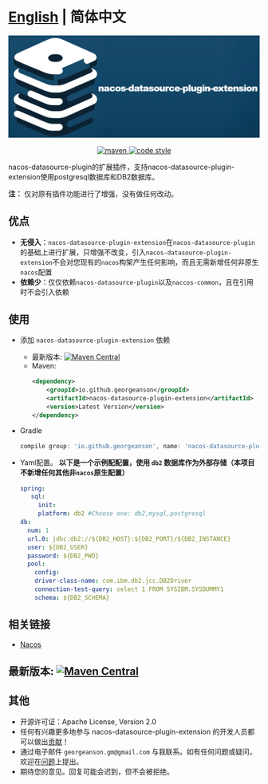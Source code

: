# [English](./README.md) | 简体中文

<p align="center">
<img src="https://raw.githubusercontent.com/GeorgeAnson/nacos-datasource-plugin-extension/2.2.0/others/images/logo.jpg" alt="nacos-datasource-plugin-extension" title="nacos-datasource-plugin-extension" width="557"/>
</p>


<p align="center">
  <a href="https://search.maven.org/search?q=g:io.github.georgeanson%20a:nacos-datasource-plugin-extension">
    <img alt="maven" src="https://img.shields.io/maven-central/v/io.github.georgeanson/nacos-datasource-plugin-extension.svg?style=flat-square">
  </a>

  <a href="https://www.apache.org/licenses/LICENSE-2.0">
    <img alt="code style" src="https://img.shields.io/badge/license-Apache%202-4EB1BA.svg?style=flat-square">
  </a>
</p>

nacos-datasource-plugin的扩展插件，支持nacos-datasource-plugin-extension使用postgresql数据库和DB2数据库。

**注：** 仅对原有插件功能进行了增强，没有做任何改动。


## 优点

- **无侵入**：`nacos-datasource-plugin-extension`在`nacos-datasource-plugin`的基础上进行扩展，只增强不改变，引入`nacos-datasource-plugin-extension`不会对您现有的`nacos`构架产生任何影响，而且无需新增任何非原生`nacos`配置
- **依赖少**：仅仅依赖`nacos-datasource-plugin`以及`naccos-common`，且在引用时不会引入依赖


## 使用

-   添加 `nacos-datasource-plugin-extension` 依赖
    - 最新版本: [![Maven Central](https://img.shields.io/maven-central/v/io.github.georgeanson/nacos-datasource-plugin-extension.svg)](https://search.maven.org/search?q=g:io.github.georgeanson%20a:nacos-datasource-plugin-extension)
    - Maven:
      ```xml
      <dependency>
          <groupId>io.github.georgeanson</groupId>
          <artifactId>nacos-datasource-plugin-extension</artifactId>
          <version>Latest Version</version>
      </dependency>
      ```

-    Gradle
      ```groovy
      compile group: 'io.github.georgeanson', name: 'nacos-datasource-plugin-extension', version: 'Latest Version'
      ```

-    Yaml配置。 **以下是一个示例配配置，使用 `db2` 数据库作为外部存储（本项目不新增任何其他非`nacos`原生配置）**
     ```yaml
     spring:
        sql:
          init:
          platform: db2 #Choose one: db2,mysql,postgresql
     db:
       num: 1
       url.0: jdbc:db2://${DB2_HOST}:${DB2_PORT}/${DB2_INSTANCE}
       user: ${DB2_USER}
       password: ${DB2_PWD}
       pool:
         config:
         driver-class-name: com.ibm.db2.jcc.DB2Driver
         connection-test-query: select 1 FROM SYSIBM.SYSDUMMY1
         schema: ${DB2_SCHEMA}
     ```


## 相关链接

- [Nacos](https://github.com/alibaba/nacos)


## 最新版本: [![Maven Central](https://img.shields.io/maven-central/v/io.github.georgeanson/nacos-datasource-plugin-extension.svg)](https://search.maven.org/search?q=g:io.github.georgeanson%20a:nacos-datasource-plugin-extension)


## 其他
* 开源许可证：Apache License, Version 2.0
* 任何有兴趣更多地参与 nacos-datasource-plugin-extension 的开发人员都可以做出[贡献](https://github.com/GeorgeAnson/nacos-datasource-plugin-extension/pulls)！
* 通过电子邮件 `georgeanson.gm@gmail.com` 与我联系。如有任何问题或疑问，欢迎在[问题](https://github.com/GeorgeAnson/nacos-datasource-plugin-extension/issues)上提出。
* 期待您的意见。回复可能会迟到，但不会被拒绝。